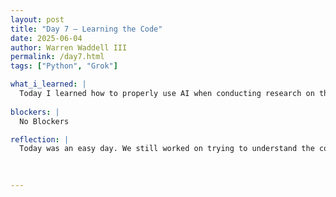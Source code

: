 ```yaml
---
layout: post
title: "Day 7 – Learning the Code"
date: 2025-06-04
author: Warren Waddell III
permalink: /day7.html
tags: ["Python", "Grok"]

what_i_learned: |
  Today I learned how to properly use AI when conducting research on the spefic topic that I am learning about. I am also learned about other LLM models that would help me conduct my research and alsp explain key details from different perspectives. These include claude, grok, open AI, GPT.4, and copilot. These diffrent AI recources were extremely helpful. I also took many notes about the important steps. My grad student mentor also taught me how to ask proper questions and what to question in specific data sets.
  
blockers: |
  No Blockers

reflection: |
  Today was an easy day. We still worked on trying to understand the concept of our project. Orginally I was using the website "notebook lm" to to interpret the information on the document. Although it eas helpful Grok AI was a much better took to use when it came to breaking down each concept. I did a lot of annotating and notes of the infortion that I had learned as well. Some of the information on the project plan doesn't really make a lot of sense at the moment. The math equations is what is tripping me up but I tried to start breaking down each problem with the help of the AI tools. I don't really have any other ideas at the moment to help come up with the next steps to move forward with the project. My main objective at the momemnt is to find libraries of code that will be useful and use my previous C++ coding experience to understand some of the python.

  
  
---
```

